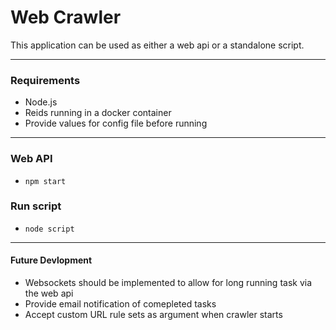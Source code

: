 # Web Crawler
This application can be used as either a web api or a standalone script.

---

### Requirements
- Node.js
- Reids running in a docker container
- Provide values for config file before running
---

### Web API
- `npm start`

### Run script
- `node script`
---
#### Future Devlopment
- Websockets should be implemented to allow for long running task via the web api
- Provide email notification of comepleted tasks
- Accept custom URL rule sets as argument when crawler starts